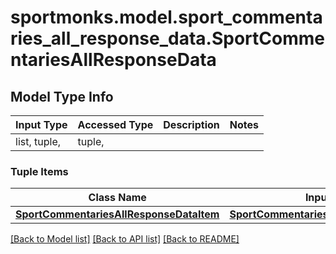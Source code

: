# sportmonks.model.sport_commentaries_all_response_data.SportCommentariesAllResponseData

## Model Type Info
Input Type | Accessed Type | Description | Notes
------------ | ------------- | ------------- | -------------
list, tuple,  | tuple,  |  | 

### Tuple Items
Class Name | Input Type | Accessed Type | Description | Notes
------------- | ------------- | ------------- | ------------- | -------------
[**SportCommentariesAllResponseDataItem**](SportCommentariesAllResponseDataItem.md) | [**SportCommentariesAllResponseDataItem**](SportCommentariesAllResponseDataItem.md) | [**SportCommentariesAllResponseDataItem**](SportCommentariesAllResponseDataItem.md) |  | 

[[Back to Model list]](../../README.md#documentation-for-models) [[Back to API list]](../../README.md#documentation-for-api-endpoints) [[Back to README]](../../README.md)

